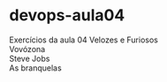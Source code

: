 # devops-aula04
Exercícios da aula 04
Velozes e Furiosos<br>
Vovózona<br>
Steve Jobs<br>
As branquelas<br>
